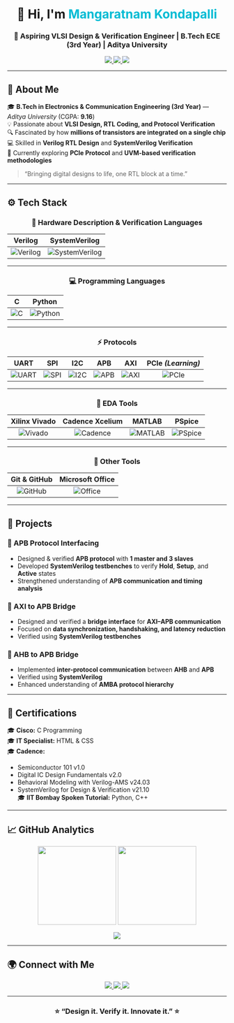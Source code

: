 <!-- =========================== -->
<!--   MANGARATNAM KONDAPALLI    -->
<!-- =========================== -->

<h1 align="center">👋 Hi, I'm <span style="color:#00bcd4;">Mangaratnam Kondapalli</span></h1>

<h3 align="center">🚀 Aspiring VLSI Design & Verification Engineer | B.Tech ECE (3rd Year) | Aditya University</h3>

<p align="center">
  <a href="https://mail.google.com/mail/?view=cm&fs=1&to=mangaratnamkondapalli@gmail.com" target="_blank">
    <img src="https://img.shields.io/badge/Gmail-D14836?style=for-the-badge&logo=gmail&logoColor=white" />
  </a>
  <a href="https://www.linkedin.com/in/mangaratnam-kondapalli-a2aa55353/" target="_blank">
    <img src="https://img.shields.io/badge/LinkedIn-0077B5?style=for-the-badge&logo=linkedin&logoColor=white" />
  </a>
  <a href="https://github.com/Mounika2327" target="_blank">
    <img src="https://img.shields.io/badge/GitHub-171515?style=for-the-badge&logo=github&logoColor=white" />
  </a>
</p>

---

## 🧠 About Me  

🎓 **B.Tech in Electronics & Communication Engineering (3rd Year)** — *Aditya University* (CGPA: **9.16**)  
💡 Passionate about **VLSI Design, RTL Coding, and Protocol Verification**  
🔍 Fascinated by how **millions of transistors are integrated on a single chip**  
💻 Skilled in **Verilog RTL Design** and **SystemVerilog Verification**  
🚀 Currently exploring **PCIe Protocol** and **UVM-based verification methodologies**

> “Bringing digital designs to life, one RTL block at a time.”

---

## ⚙️ Tech Stack  

<div align="center">

### 🧩 Hardware Description & Verification Languages  
| Verilog | SystemVerilog |
|:--------:|:--------------:|
| ![Verilog](https://img.shields.io/badge/Verilog-FF6F00?style=for-the-badge) | ![SystemVerilog](https://img.shields.io/badge/SystemVerilog-FFC107?style=for-the-badge) |

---

### 💻 Programming Languages  
| C | Python |
|:--:|:--:|
| ![C](https://img.shields.io/badge/C-00599C?style=for-the-badge&logo=c&logoColor=white) | ![Python](https://img.shields.io/badge/Python-3776AB?style=for-the-badge&logo=python&logoColor=white) |

---

### ⚡ Protocols  
| UART | SPI | I2C | APB | AXI | PCIe *(Learning)* |
|:----:|:----:|:----:|:----:|:----:|:----:|
| ![UART](https://img.shields.io/badge/UART-FF5722?style=for-the-badge) | ![SPI](https://img.shields.io/badge/SPI-03A9F4?style=for-the-badge) | ![I2C](https://img.shields.io/badge/I2C-4CAF50?style=for-the-badge) | ![APB](https://img.shields.io/badge/APB-9C27B0?style=for-the-badge) | ![AXI](https://img.shields.io/badge/AXI-8BC34A?style=for-the-badge) | ![PCIe](https://img.shields.io/badge/PCIe-607D8B?style=for-the-badge) |

---

### 🧰 EDA Tools  
| Xilinx Vivado | Cadence Xcelium | MATLAB | PSpice |
|:--------------:|:----------------:|:--------:|:--------:|
| ![Vivado](https://img.shields.io/badge/Vivado-00A1E4?style=for-the-badge) | ![Cadence](https://img.shields.io/badge/Cadence-CC0000?style=for-the-badge) | ![MATLAB](https://img.shields.io/badge/MATLAB-0076A8?style=for-the-badge) | ![PSpice](https://img.shields.io/badge/PSpice-FF4B00?style=for-the-badge) |

---

### 🔧 Other Tools  
| Git & GitHub | Microsoft Office |
|:-------------:|:----------------:|
| ![GitHub](https://img.shields.io/badge/GitHub-181717?style=for-the-badge&logo=github) | ![Office](https://img.shields.io/badge/Microsoft_Office-D83B01?style=for-the-badge&logo=microsoft-office&logoColor=white) |

</div>

---

## 📂 Projects  

### 🔹 APB Protocol Interfacing  
- Designed & verified **APB protocol** with **1 master and 3 slaves**  
- Developed **SystemVerilog testbenches** to verify **Hold**, **Setup**, and **Active** states  
- Strengthened understanding of **APB communication and timing analysis**

### 🔹 AXI to APB Bridge  
- Designed and verified a **bridge interface** for **AXI–APB communication**  
- Focused on **data synchronization, handshaking, and latency reduction**  
- Verified using **SystemVerilog testbenches**  

### 🔹 AHB to APB Bridge  
- Implemented **inter-protocol communication** between **AHB** and **APB**  
- Verified using **SystemVerilog**  
- Enhanced understanding of **AMBA protocol hierarchy**

---

## 🏅 Certifications  

🎓 **Cisco:** C Programming  
🎓 **IT Specialist:** HTML & CSS  
🎓 **Cadence:**  
- Semiconductor 101 v1.0  
- Digital IC Design Fundamentals v2.0  
- Behavioral Modeling with Verilog-AMS v24.03  
- SystemVerilog for Design & Verification v21.10  
🎓 **IIT Bombay Spoken Tutorial:** Python, C++  

---

## 📈 GitHub Analytics  

<p align="center">
  <img height="180em" src="https://github-readme-stats.vercel.app/api?username=Mounika2327&show_icons=true&theme=radical&hide_border=true&count_private=true" />
  <img height="180em" src="https://github-readme-streak-stats.herokuapp.com/?user=Mounika2327&theme=radical&hide_border=true" />
</p>

<p align="center">
  <img src="https://github-readme-stats.vercel.app/api/top-langs/?username=Mounika2327&layout=compact&theme=radical&hide_border=true" />
</p>

---

## 🌍 Connect with Me  

<p align="center">
  <a href="mailto:mangaratnamkondapalli@gmail.com">
    <img src="https://img.shields.io/badge/Gmail-D14836?style=for-the-badge&logo=gmail&logoColor=white" />
  </a>
  <a href="https://www.linkedin.com/in/mangaratnam-kondapalli-a2aa55353/">
    <img src="https://img.shields.io/badge/LinkedIn-0077B5?style=for-the-badge&logo=linkedin&logoColor=white" />
  </a>
  <a href="https://github.com/Mounika2327">
    <img src="https://img.shields.io/badge/GitHub-171515?style=for-the-badge&logo=github&logoColor=white" />
  </a>
</p>

---

<h3 align="center">⭐ “Design it. Verify it. Innovate it.” ⭐</h3>
